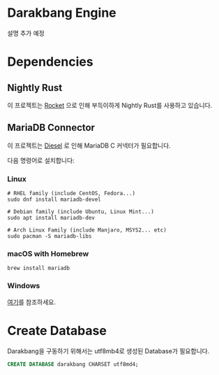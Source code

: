# Darakbang Engine

설명 추가 예정

# Dependencies
## Nightly Rust

이 프로젝트는 [Rocket](https://github.com/SergioBenitez/Rocket/issues/19) 으로 인해 부득이하게 Nightly Rust를 사용하고 있습니다.

## MariaDB Connector

이 프로젝트는 [Diesel](https://diesel.rs) 로 인해 MariaDB C 커넥터가 필요합니다.

다음 명령어로 설치합니다:

### Linux

```shell script
# RHEL family (include CentOS, Fedora...)
sudo dnf install mariadb-devel

# Debian family (include Ubuntu, Linux Mint...)
sudo apt install mariadb-dev

# Arch Linux Family (include Manjaro, MSYS2... etc)
sudo pacman -S mariadb-libs
```

### macOS with Homebrew

```shell script
brew install mariadb
```

### Windows

[여기](docs/windows-build.md)를 참조하세요.

# Create Database

Darakbang을 구동하기 위해서는 utf8mb4로 생성된 Database가 필요합니다.

```sql
CREATE DATABASE darakbang CHARSET utf8md4;
```
